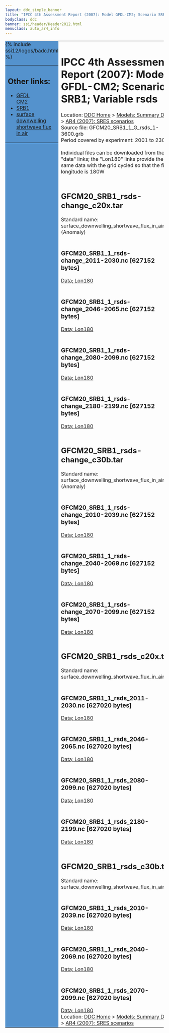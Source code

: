 ```yaml
---
layout: ddc_simple_banner
title: "IPCC 4th Assessment Report (2007): Model GFDL-CM2; Scenario SRB1; Variable rsds"
bodyclass: ddc
banner: ssi/header/Header2012.html
menuclass: auto_ar4_info
---
```



<table width="100%" border="0" cellspacing="0" cellpadding="0" style="border-collapse: collapse;">
<tr style="margin:0;padding:0;border:0;">
<td style="margin:0;padding:0;border:0;height:1pt;width:150pt;background:#5492CD;" valign="top" >

<div id="lh-col2" class="auto_ar4_info">
<table class="menumain" bgcolor="#5492CD" cellspacing="0" width="100%" border="0">
<tr><td>
<h2> Other links:</h2>
<ul>
<li><a href="/auto/ar4/model-GFDL-CM2.html">GFDL<br/>CM2</a></li>
<li><a href="/auto/ar4/scenario-SRB1.html">SRB1</a></li>
<li><a href="/auto/ar4/var-surface_downwelling_shortwave_flux_in_air.html">surface downwelling<br/> shortwave flux in air</a></li>
</ul>
</td></tr>
{% include ssi12/logos/badc.html %}
</table>
</div>
</td>
<td><h1>IPCC 4th Assessment Report (2007): Model GFDL-CM2; Scenario SRB1; Variable rsds</h1>

<!-- Breadcrumb1 -->
<div id="breadcrumb1" align="left">
Location: <a href="/index.html">DDC Home</a> > <a href="/sim/gcm_clim/">Models: Summary Data</a>
> <a href="/sim/gcm_clim/SRES_AR4/index.html">AR4 (2007): SRES scenarios</a>
</div>
<!-- End of Breadcrumb1 -->Source file: GFCM20_SRB1_1_G_rsds_1-3600.grb
<br/>
Period covered by experiment: 2001 to 2300<br/>
<br/>Individual files can be downloaded from the "data" links; the "Lon180" links provide the same data
         with the grid cycled so that the first longitude is 180W<br/>
<br/><h2>GFCM20_SRB1_rsds-change_c20x.tar</h2>
Standard name: surface_downwelling_shortwave_flux_in_air (Anomaly)<br>
<br/><h3>GFCM20_SRB1_1_rsds-change_2011-2030.nc [627152 bytes]</h3>
<a href="/cgi-bin/downl/ar4_nc/rsds/GFCM20_SRB1_1_rsds-change_2011-2030.nc">Data; </a><a href="/cgi-bin/downl/ar4_nc/rsds/GFCM20_SRB1_1_rsds-change_2011-2030.cyto180.nc"> Lon180</a><br/>
<br/><h3>GFCM20_SRB1_1_rsds-change_2046-2065.nc [627152 bytes]</h3>
<a href="/cgi-bin/downl/ar4_nc/rsds/GFCM20_SRB1_1_rsds-change_2046-2065.nc">Data; </a><a href="/cgi-bin/downl/ar4_nc/rsds/GFCM20_SRB1_1_rsds-change_2046-2065.cyto180.nc"> Lon180</a><br/>
<br/><h3>GFCM20_SRB1_1_rsds-change_2080-2099.nc [627152 bytes]</h3>
<a href="/cgi-bin/downl/ar4_nc/rsds/GFCM20_SRB1_1_rsds-change_2080-2099.nc">Data; </a><a href="/cgi-bin/downl/ar4_nc/rsds/GFCM20_SRB1_1_rsds-change_2080-2099.cyto180.nc"> Lon180</a><br/>
<br/><h3>GFCM20_SRB1_1_rsds-change_2180-2199.nc [627152 bytes]</h3>
<a href="/cgi-bin/downl/ar4_nc/rsds/GFCM20_SRB1_1_rsds-change_2180-2199.nc">Data; </a><a href="/cgi-bin/downl/ar4_nc/rsds/GFCM20_SRB1_1_rsds-change_2180-2199.cyto180.nc"> Lon180</a><br/>
<br/><h2>GFCM20_SRB1_rsds-change_c30b.tar</h2>
Standard name: surface_downwelling_shortwave_flux_in_air (Anomaly)<br>
<br/><h3>GFCM20_SRB1_1_rsds-change_2010-2039.nc [627152 bytes]</h3>
<a href="/cgi-bin/downl/ar4_nc/rsds/GFCM20_SRB1_1_rsds-change_2010-2039.nc">Data; </a><a href="/cgi-bin/downl/ar4_nc/rsds/GFCM20_SRB1_1_rsds-change_2010-2039.cyto180.nc"> Lon180</a><br/>
<br/><h3>GFCM20_SRB1_1_rsds-change_2040-2069.nc [627152 bytes]</h3>
<a href="/cgi-bin/downl/ar4_nc/rsds/GFCM20_SRB1_1_rsds-change_2040-2069.nc">Data; </a><a href="/cgi-bin/downl/ar4_nc/rsds/GFCM20_SRB1_1_rsds-change_2040-2069.cyto180.nc"> Lon180</a><br/>
<br/><h3>GFCM20_SRB1_1_rsds-change_2070-2099.nc [627152 bytes]</h3>
<a href="/cgi-bin/downl/ar4_nc/rsds/GFCM20_SRB1_1_rsds-change_2070-2099.nc">Data; </a><a href="/cgi-bin/downl/ar4_nc/rsds/GFCM20_SRB1_1_rsds-change_2070-2099.cyto180.nc"> Lon180</a><br/>
<br/><h2>GFCM20_SRB1_rsds_c20x.tar</h2>
Standard name: surface_downwelling_shortwave_flux_in_air<br>
<br/><h3>GFCM20_SRB1_1_rsds_2011-2030.nc [627020 bytes]</h3>
<a href="/cgi-bin/downl/ar4_nc/rsds/GFCM20_SRB1_1_rsds_2011-2030.nc">Data; </a><a href="/cgi-bin/downl/ar4_nc/rsds/GFCM20_SRB1_1_rsds_2011-2030.cyto180.nc"> Lon180</a><br/>
<br/><h3>GFCM20_SRB1_1_rsds_2046-2065.nc [627020 bytes]</h3>
<a href="/cgi-bin/downl/ar4_nc/rsds/GFCM20_SRB1_1_rsds_2046-2065.nc">Data; </a><a href="/cgi-bin/downl/ar4_nc/rsds/GFCM20_SRB1_1_rsds_2046-2065.cyto180.nc"> Lon180</a><br/>
<br/><h3>GFCM20_SRB1_1_rsds_2080-2099.nc [627020 bytes]</h3>
<a href="/cgi-bin/downl/ar4_nc/rsds/GFCM20_SRB1_1_rsds_2080-2099.nc">Data; </a><a href="/cgi-bin/downl/ar4_nc/rsds/GFCM20_SRB1_1_rsds_2080-2099.cyto180.nc"> Lon180</a><br/>
<br/><h3>GFCM20_SRB1_1_rsds_2180-2199.nc [627020 bytes]</h3>
<a href="/cgi-bin/downl/ar4_nc/rsds/GFCM20_SRB1_1_rsds_2180-2199.nc">Data; </a><a href="/cgi-bin/downl/ar4_nc/rsds/GFCM20_SRB1_1_rsds_2180-2199.cyto180.nc"> Lon180</a><br/>
<br/><h2>GFCM20_SRB1_rsds_c30b.tar</h2>
Standard name: surface_downwelling_shortwave_flux_in_air<br>
<br/><h3>GFCM20_SRB1_1_rsds_2010-2039.nc [627020 bytes]</h3>
<a href="/cgi-bin/downl/ar4_nc/rsds/GFCM20_SRB1_1_rsds_2010-2039.nc">Data; </a><a href="/cgi-bin/downl/ar4_nc/rsds/GFCM20_SRB1_1_rsds_2010-2039.cyto180.nc"> Lon180</a><br/>
<br/><h3>GFCM20_SRB1_1_rsds_2040-2069.nc [627020 bytes]</h3>
<a href="/cgi-bin/downl/ar4_nc/rsds/GFCM20_SRB1_1_rsds_2040-2069.nc">Data; </a><a href="/cgi-bin/downl/ar4_nc/rsds/GFCM20_SRB1_1_rsds_2040-2069.cyto180.nc"> Lon180</a><br/>
<br/><h3>GFCM20_SRB1_1_rsds_2070-2099.nc [627020 bytes]</h3>
<a href="/cgi-bin/downl/ar4_nc/rsds/GFCM20_SRB1_1_rsds_2070-2099.nc">Data; </a><a href="/cgi-bin/downl/ar4_nc/rsds/GFCM20_SRB1_1_rsds_2070-2099.cyto180.nc"> Lon180</a><br/>
<!-- Breadcrumb2 -->
<div id="breadcrumb2" align="left">
Location: <a href="/index.html">DDC Home</a> > <a href="/sim/gcm_clim/">Models: Summary Data</a>
> <a href="/sim/gcm_clim/SRES_AR4/index.html">AR4 (2007): SRES scenarios</a>
</div>
<!-- End of Breadcrumb2 --></td></tr></table>
